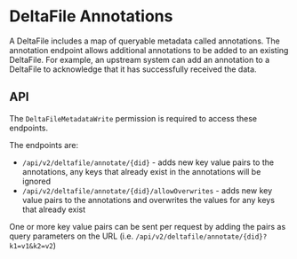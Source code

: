 # DeltaFile Annotations

A DeltaFile includes a map of queryable metadata called annotations. The annotation endpoint allows additional
annotations to be added to an existing DeltaFile. For example, an upstream system can add an annotation to a DeltaFile
to acknowledge that it has successfully received the data.

## API

The `DeltaFileMetadataWrite` permission is required to access these endpoints.

The endpoints are:
  - `/api/v2/deltafile/annotate/{did}` - adds new key value pairs to the annotations, any keys that already exist in the annotations will be ignored
  - `/api/v2/deltafile/annotate/{did}/allowOverwrites` - adds new key value pairs to the annotations and overwrites the values for any keys that already exist

One or more key value pairs can be sent per request by adding the pairs as query parameters on the URL (i.e. `/api/v2/deltafile/annotate/{did}?k1=v1&k2=v2`)
